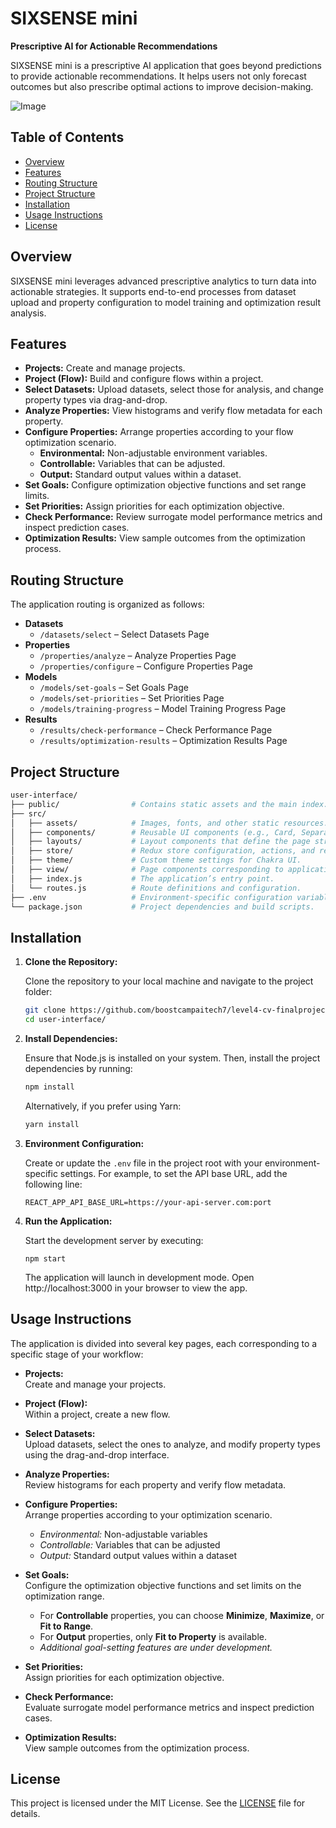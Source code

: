 # SIXSENSE mini

**Prescriptive AI for Actionable Recommendations**

SIXSENSE mini is a prescriptive AI application that goes beyond predictions to provide actionable recommendations. It helps users not only forecast outcomes but also prescribe optimal actions to improve decision-making.

![Image](https://github.com/user-attachments/assets/88b650ed-997f-4417-ad7d-7ef5d7a8926e)

## Table of Contents

- [Overview](#overview)
- [Features](#features)
- [Routing Structure](#routing-structure)
- [Project Structure](#project-structure)
- [Installation](#installation)
- [Usage Instructions](#usage-instructions)
- [License](#license)

## Overview

SIXSENSE mini leverages advanced prescriptive analytics to turn data into actionable strategies. It supports end-to-end processes from dataset upload and property configuration to model training and optimization result analysis.

## Features

- **Projects:** Create and manage projects.
- **Project (Flow):** Build and configure flows within a project.
- **Select Datasets:** Upload datasets, select those for analysis, and change property types via drag-and-drop.
- **Analyze Properties:** View histograms and verify flow metadata for each property.
- **Configure Properties:** Arrange properties according to your flow optimization scenario.
  - **Environmental:** Non-adjustable environment variables.
  - **Controllable:** Variables that can be adjusted.
  - **Output:** Standard output values within a dataset.
- **Set Goals:** Configure optimization objective functions and set range limits.
- **Set Priorities:** Assign priorities for each optimization objective.
- **Check Performance:** Review surrogate model performance metrics and inspect prediction cases.
- **Optimization Results:** View sample outcomes from the optimization process.

## Routing Structure

The application routing is organized as follows:

- **Datasets**
  - `/datasets/select` – Select Datasets Page
- **Properties**
  - `/properties/analyze` – Analyze Properties Page
  - `/properties/configure` – Configure Properties Page
- **Models**
  - `/models/set-goals` – Set Goals Page
  - `/models/set-priorities` – Set Priorities Page
  - `/models/training-progress` – Model Training Progress Page
- **Results**
  - `/results/check-performance` – Check Performance Page
  - `/results/optimization-results` – Optimization Results Page

## Project Structure

```bash
user-interface/
├── public/                # Contains static assets and the main index.html.
├── src/
│   ├── assets/            # Images, fonts, and other static resources.
│   ├── components/        # Reusable UI components (e.g., Card, Separator).
│   ├── layouts/           # Layout components that define the page structure.
│   ├── store/             # Redux store configuration, actions, and reducers.
│   ├── theme/             # Custom theme settings for Chakra UI.
│   ├── view/              # Page components corresponding to application routes.
│   ├── index.js           # The application’s entry point.
│   └── routes.js          # Route definitions and configuration.
├── .env                   # Environment-specific configuration variables.
└── package.json           # Project dependencies and build scripts.

```

## Installation

1. **Clone the Repository:**

    Clone the repository to your local machine and navigate to the project folder:
    
    ```bash
    git clone https://github.com/boostcampaitech7/level4-cv-finalproject-hackathon-cv-06-lv3.git
    cd user-interface/
    ```

2. **Install Dependencies:**

   Ensure that Node.js is installed on your system. Then, install the project dependencies by running:

   ```bash
   npm install
   ```

   Alternatively, if you prefer using Yarn:

   ```bash
   yarn install
   ```

3. **Environment Configuration:**

   Create or update the `.env` file in the project root with your environment-specific settings. For example, to set the API base URL, add the following line:

   ```env
   REACT_APP_API_BASE_URL=https://your-api-server.com:port
   ```

4. **Run the Application:**

   Start the development server by executing:

   ```
   npm start
   ```

   The application will launch in development mode. Open http://localhost:3000 in your browser to view the app.

## Usage Instructions

The application is divided into several key pages, each corresponding to a specific stage of your workflow:

- **Projects:**  
  Create and manage your projects.

- **Project (Flow):**  
  Within a project, create a new flow.

- **Select Datasets:**  
  Upload datasets, select the ones to analyze, and modify property types using the drag-and-drop interface.

- **Analyze Properties:**  
  Review histograms for each property and verify flow metadata.

- **Configure Properties:**  
  Arrange properties according to your optimization scenario.

  - _Environmental:_ Non-adjustable variables
  - _Controllable:_ Variables that can be adjusted
  - _Output:_ Standard output values within a dataset

- **Set Goals:**  
  Configure the optimization objective functions and set limits on the optimization range.

  - For **Controllable** properties, you can choose **Minimize**, **Maximize**, or **Fit to Range**.
  - For **Output** properties, only **Fit to Property** is available.
  - _Additional goal-setting features are under development._

- **Set Priorities:**  
  Assign priorities for each optimization objective.

- **Check Performance:**  
  Evaluate surrogate model performance metrics and inspect prediction cases.

- **Optimization Results:**  
  View sample outcomes from the optimization process.

## License

This project is licensed under the MIT License. See the [LICENSE](LICENSE.md) file for details.
